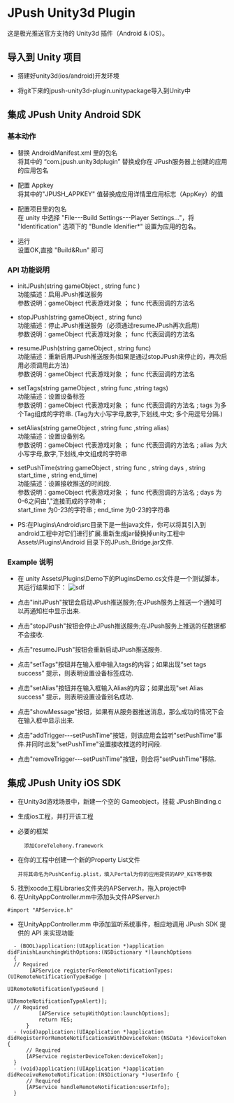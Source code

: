 JPush Unity3d Plugin
====================

这是极光推送官方支持的 Unity3d 插件（Android &amp; iOS）。

## 导入到 Unity 项目

* 搭建好unity3d(ios/android)开发环境

* 将git下来的jpush-unity3d-plugin.unitypackage导入到Unity中

## 集成 JPush Unity Android SDK

### 基本动作

* 替换 AndroidManifest.xml 里的包名 <br>
  将其中的 “com.jpush.unity3dplugin” 替换成你在 JPush服务器上创建的应用的应用包名

* 配置 Appkey <br>
  将其中的"JPUSH_APPKEY" 值替换成应用详情里应用标志（AppKey）的值

* 配置项目里的包名 <br>
  在 unity 中选择 "File---Build Settings---Player Settings..."，将 "Identification" 选项下的 "Bundle Idenifier*" 设置为应用的包名。

* 运行<br>
  设置OK,直接 "Build&Run" 即可


### API 功能说明

* initJPush(string gameObject , string func ) <br> 
  功能描述：启用JPush推送服务 <br>
  参数说明：gameObject 代表游戏对象 ； func 代表回调的方法名
  
* stopJPush(string gameObject , string func) <br> 
  功能描述：停止JPush推送服务（必须通过resumeJPush再次启用）<br>
  参数说明：gameObject 代表游戏对象 ； func 代表回调的方法名

* resumeJPush(string gameObject , string func) <br> 
  功能描述：重新启用JPush推送服务(如果是通过stopJPush来停止的，再次启用必须调用此方法)<br>
  参数说明：gameObject 代表游戏对象 ； func 代表回调的方法名

* setTags(string gameObject , string func ,string tags) <br> 
  功能描述：设置设备标签<br>
  参数说明：gameObject 代表游戏对象 ； func 代表回调的方法名 ; tags 为多个Tag组成的字符串. (Tag为大小写字母,数字,下划线,中文; 多个用逗号分隔.)

* setAlias(string gameObject , string func ,string alias) <br> 
  功能描述：设置设备别名<br>
  参数说明：gameObject 代表游戏对象 ； func 代表回调的方法名 ; alias 为大小写字母,数字,下划线,中文组成的字符串

* setPushTime(string gameObject , string func , string days , string start_time , string end_time) <br> 
  功能描述：设置接收推送的时间段.<br>
  参数说明：gameObject 代表游戏对象 ； func 代表回调的方法名 ; days 为0-6之间由","连接而成的字符串 ; <br>
start_time 为0-23的字符串 ; end_time 为0-23的字符串

* PS:在Plugins\Android\src目录下是一些java文件，你可以将其引入到android工程中对它们进行扩展.重新生成jar替换掉unity工程中
Assets\Plugins\Android 目录下的JPush_Bridge.jar文件.


### Example 说明

* 在 unity Assets\Plugins\Demo下的PluginsDemo.cs文件是一个测试脚本，其运行结果如下：
  ![sdf](https://github.com/jpush/jpush-unity3d-plugin/tree/dev/Plugins/Android/run.png)

* 点击"initJPush"按钮会启动JPush推送服务;在JPush服务上推送一个通知可以再通知栏中显示出来.

* 点击"stopJPush"按钮会停止JPush推送服务;在JPush服务上推送的任数据都不会接收.

* 点击"resumeJPush"按钮会重新启动JPush推送服务.

* 点击"setTags"按钮并在输入框中输入tags的内容；如果出现“set tags success” 提示，则表明设置设备标签成功.

* 点击"setAlias"按钮并在输入框输入Alias的内容；如果出现"set Alias success" 提示，则表明设置设备别名成功.

* 点击"showMessage"按钮，如果有从服务器推送消息，那么成功的情况下会在输入框中显示出来.

* 点击"addTrigger---setPushTime"按钮，则该应用会监听"setPushTime"事件.并同时出发"setPushTime"设置接收推送的时间段.

* 点击"removeTrigger---setPushTime"按钮，则会将"setPushTime"移除.


## 集成 JPush Unity iOS SDK

* 在Unity3d游戏场景中，新建一个空的 Gameobject，挂载 JPushBinding.c

* 生成ios工程，并打开该工程

* 必要的框架

  ```
    添加CoreTelehony.framework
  ```
  
* 在你的工程中创建一个新的Property List文件

  ```
  并将其命名为PushConfig.plist，填入Portal为你的应用提供的APP_KEY等参数
  ```
  
5. 找到xocde工程Libraries文件夹的APServer.h，拖入project中
6. 在UnityAppController.mm中添加头文件APServer.h

```
#import "APService.h"
```

* 在UnityAppController.mm 中添加监听系统事件，相应地调用 JPush SDK 提供的 API 来实现功能

```
  - (BOOL)application:(UIApplication *)application didFinishLaunchingWithOptions:(NSDictionary *)launchOptions
  {
  // Required
       [APService registerForRemoteNotificationTypes:(UIRemoteNotificationTypeBadge |
                                                      UIRemoteNotificationTypeSound |
                                                      UIRemoteNotificationTypeAlert)];
  // Required
          [APService setupWithOption:launchOptions];
          return YES;
      }
  - (void)application:(UIApplication *)application didRegisterForRemoteNotificationsWithDeviceToken:(NSData *)deviceToken {
      // Required
      [APService registerDeviceToken:deviceToken];
  }
  - (void)application:(UIApplication *)application didReceiveRemoteNotification:(NSDictionary *)userInfo {
      // Required
      [APService handleRemoteNotification:userInfo];
  }
```

